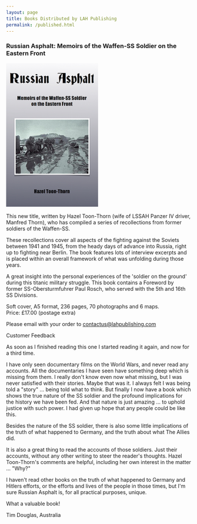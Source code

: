 ```yaml
---
layout: page
title: Books Distributed by LAH Publishing
permalink: /published.html
---
```

<h3>Russian Asphalt: Memoirs of the Waffen-SS Soldier on the Eastern Front</h3>
<img src="./assets/russian.jpg" alt="Russian Asphalt: Memoirs of the Waffen-SS Soldier on the Eastern Front" class="books" />

<p>This new title, written by Hazel Toon-Thorn (wife of LSSAH Panzer IV driver, Manfred Thorn), who has compiled a series of recollections from former soldiers of the Waffen-SS.</p>

<p>These recollections cover all aspects of the fighting against the Soviets between 1941 and 1945, from the heady days of advance into Russia, right up to fighting near Berlin. The book features lots of interview excerpts and is placed within an overall framework of what was unfolding during those years.</p>

<p>A great insight into the personal experiences of the 'soldier on the ground' during this titanic military struggle. This book contains a Foreword by former SS-Obersturmfuhrer Paul Rosch, who served with the 5th and 16th SS Divisions.</p>

<p>Soft cover, A5 format, 236 pages, 70 photographs and 6 maps. <br />Price: &pound;17.00 (postage extra)</p>

<p>Please email with your order to <a href="mailto:contactus@lahpublishing.com">contactus@lahpublishing.com</a></p>

<p>Customer Feedback</p>
<p>As soon as I finished reading this one I started reading it again, and now for a third time.</p>

<p>I have only seen documentary films on the World Wars, and never read any accounts.  All the documentaries I have seen have something deep which is missing from them.  I really don't know even now what missing, but I was never satisfied with their stories.  Maybe that was it.  I always felt I was being told a "story" ... being told what to think.  But finally I now have a book which shows the true nature of the SS soldier and the profound implications for the history we have been fed.  And that nature is just amazing ... to uphold justice with such power.  I had given up hope that any people could be like this.</p>

<p>Besides the nature of the SS soldier, there is also some little implications of the truth of what happened to Germany, and the truth about what The Allies did.</p>

<p>It is also a great thing to read the accounts of those soldiers.  Just their accounts, without any other writing to steer the reader's thoughts.  Hazel Toon-Thorn's comments are helpful, including her own interest in the matter ... "Why?"</p>

<p>I haven't read other books on the truth of what happened to Germany and Hitlers efforts, or the efforts and lives of the people in those times, but I'm sure Russian Asphalt is, for all practical purposes, unique.</p>

<p>What a valuable book!</p>

<p>Tim Douglas, Australia</p>

